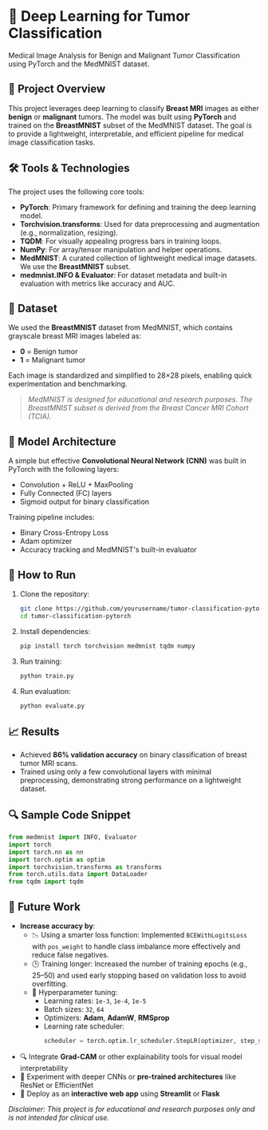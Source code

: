 
# 🧠 Deep Learning for Tumor Classification

Medical Image Analysis for Benign and Malignant Tumor Classification using PyTorch and the MedMNIST dataset.

## 📌 Project Overview

This project leverages deep learning to classify **Breast MRI** images as either **benign** or **malignant** tumors. The model was built using **PyTorch** and trained on the **BreastMNIST** subset of the MedMNIST dataset. The goal is to provide a lightweight, interpretable, and efficient pipeline for medical image classification tasks.

## 🛠️ Tools & Technologies

The project uses the following core tools:

- **PyTorch**: Primary framework for defining and training the deep learning model.
- **Torchvision.transforms**: Used for data preprocessing and augmentation (e.g., normalization, resizing).
- **TQDM**: For visually appealing progress bars in training loops.
- **NumPy**: For array/tensor manipulation and helper operations.
- **MedMNIST**: A curated collection of lightweight medical image datasets. We use the **BreastMNIST** subset.
- **medmnist.INFO & Evaluator**: For dataset metadata and built-in evaluation with metrics like accuracy and AUC.

## 📂 Dataset

We used the **BreastMNIST** dataset from MedMNIST, which contains grayscale breast MRI images labeled as:
- **0** = Benign tumor
- **1** = Malignant tumor

Each image is standardized and simplified to 28×28 pixels, enabling quick experimentation and benchmarking.

> *MedMNIST is designed for educational and research purposes. The BreastMNIST subset is derived from the Breast Cancer MRI Cohort (TCIA).*

## 🧠 Model Architecture

A simple but effective **Convolutional Neural Network (CNN)** was built in PyTorch with the following layers:
- Convolution + ReLU + MaxPooling
- Fully Connected (FC) layers
- Sigmoid output for binary classification

Training pipeline includes:
- Binary Cross-Entropy Loss
- Adam optimizer
- Accuracy tracking and MedMNIST's built-in evaluator

## 🚀 How to Run

1. Clone the repository:
   ```bash
   git clone https://github.com/yourusername/tumor-classification-pytorch.git
   cd tumor-classification-pytorch

2. Install dependencies:

   ```bash
   pip install torch torchvision medmnist tqdm numpy
   ```

3. Run training:

   ```bash
   python train.py
   ```

4. Run evaluation:

   ```bash
   python evaluate.py
   ```

## 📈 Results

* Achieved **86% validation accuracy** on binary classification of breast tumor MRI scans.
* Trained using only a few convolutional layers with minimal preprocessing, demonstrating strong performance on a lightweight dataset.

## 🔍 Sample Code Snippet

```python
from medmnist import INFO, Evaluator
import torch
import torch.nn as nn
import torch.optim as optim
import torchvision.transforms as transforms
from torch.utils.data import DataLoader
from tqdm import tqdm
```

## 🧪 Future Work

- **Increase accuracy by**:
  - 📉 Using a smarter loss function: Implemented `BCEWithLogitsLoss` with `pos_weight` to handle class imbalance more effectively and reduce false negatives.
  - 🕒 Training longer: Increased the number of training epochs (e.g., 25–50) and used early stopping based on validation loss to avoid overfitting.
  - 🧪 Hyperparameter tuning:
    - Learning rates: `1e-3`, `1e-4`, `1e-5`
    - Batch sizes: `32`, `64`
    - Optimizers: **Adam**, **AdamW**, **RMSprop**
    - Learning rate scheduler:
      ```python
      scheduler = torch.optim.lr_scheduler.StepLR(optimizer, step_size=5, gamma=0.5)
      ```
- 🔍 Integrate **Grad-CAM** or other explainability tools for visual model interpretability
- 🧠 Experiment with deeper CNNs or **pre-trained architectures** like ResNet or EfficientNet
- 🚀 Deploy as an **interactive web app** using **Streamlit** or **Flask**


*Disclaimer: This project is for educational and research purposes only and is not intended for clinical use.*

